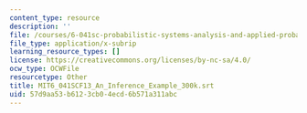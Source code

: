 ```yaml
---
content_type: resource
description: ''
file: /courses/6-041sc-probabilistic-systems-analysis-and-applied-probability-fall-2013/57d9aa53b6123cb04ecd6b571a311abc_MIT6_041SCF13_An_Inference_Example_300k.srt
file_type: application/x-subrip
learning_resource_types: []
license: https://creativecommons.org/licenses/by-nc-sa/4.0/
ocw_type: OCWFile
resourcetype: Other
title: MIT6_041SCF13_An_Inference_Example_300k.srt
uid: 57d9aa53-b612-3cb0-4ecd-6b571a311abc
---
```

